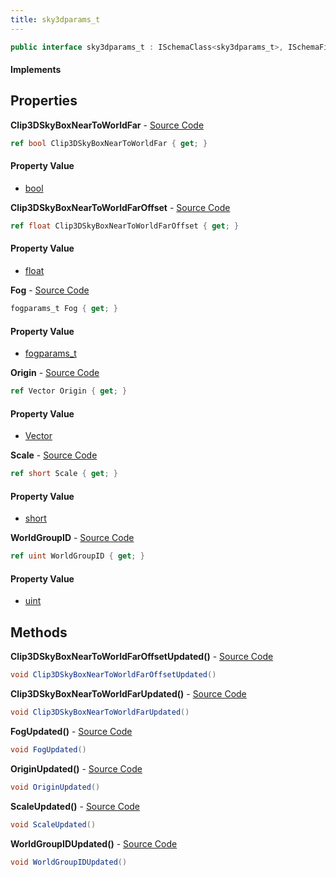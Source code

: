 ```yaml
---
title: sky3dparams_t
---
```


```csharp
public interface sky3dparams_t : ISchemaClass<sky3dparams_t>, ISchemaField, ISchemaClass, INativeHandle
```

#### Implements

## Properties

**Clip3DSkyBoxNearToWorldFar** - [Source Code](https://github.com/swiftly-solution/swiftlys2/blob/master/managed/src/SwiftlyS2.Generated/Schemas/Interfaces/sky3dparams_t.cs#L20)

```csharp
ref bool Clip3DSkyBoxNearToWorldFar { get; }
```

#### Property Value

- [bool](https://learn.microsoft.com/dotnet/api/system.boolean)

**Clip3DSkyBoxNearToWorldFarOffset** - [Source Code](https://github.com/swiftly-solution/swiftlys2/blob/master/managed/src/SwiftlyS2.Generated/Schemas/Interfaces/sky3dparams_t.cs#L22)

```csharp
ref float Clip3DSkyBoxNearToWorldFarOffset { get; }
```

#### Property Value

- [float](https://learn.microsoft.com/dotnet/api/system.single)

**Fog** - [Source Code](https://github.com/swiftly-solution/swiftlys2/blob/master/managed/src/SwiftlyS2.Generated/Schemas/Interfaces/sky3dparams_t.cs#L24)

```csharp
fogparams_t Fog { get; }
```

#### Property Value

- [fogparams_t](/docs/api/shared/schemadefinitions/fogparams_t)

**Origin** - [Source Code](https://github.com/swiftly-solution/swiftlys2/blob/master/managed/src/SwiftlyS2.Generated/Schemas/Interfaces/sky3dparams_t.cs#L18)

```csharp
ref Vector Origin { get; }
```

#### Property Value

- [Vector](/docs/api/shared/natives/vector)

**Scale** - [Source Code](https://github.com/swiftly-solution/swiftlys2/blob/master/managed/src/SwiftlyS2.Generated/Schemas/Interfaces/sky3dparams_t.cs#L16)

```csharp
ref short Scale { get; }
```

#### Property Value

- [short](https://learn.microsoft.com/dotnet/api/system.int16)

**WorldGroupID** - [Source Code](https://github.com/swiftly-solution/swiftlys2/blob/master/managed/src/SwiftlyS2.Generated/Schemas/Interfaces/sky3dparams_t.cs#L26)

```csharp
ref uint WorldGroupID { get; }
```

#### Property Value

- [uint](https://learn.microsoft.com/dotnet/api/system.uint32)

## Methods

**Clip3DSkyBoxNearToWorldFarOffsetUpdated()** - [Source Code](https://github.com/swiftly-solution/swiftlys2/blob/master/managed/src/SwiftlyS2.Generated/Schemas/Interfaces/sky3dparams_t.cs#L31)

```csharp
void Clip3DSkyBoxNearToWorldFarOffsetUpdated()
```

**Clip3DSkyBoxNearToWorldFarUpdated()** - [Source Code](https://github.com/swiftly-solution/swiftlys2/blob/master/managed/src/SwiftlyS2.Generated/Schemas/Interfaces/sky3dparams_t.cs#L30)

```csharp
void Clip3DSkyBoxNearToWorldFarUpdated()
```

**FogUpdated()** - [Source Code](https://github.com/swiftly-solution/swiftlys2/blob/master/managed/src/SwiftlyS2.Generated/Schemas/Interfaces/sky3dparams_t.cs#L32)

```csharp
void FogUpdated()
```

**OriginUpdated()** - [Source Code](https://github.com/swiftly-solution/swiftlys2/blob/master/managed/src/SwiftlyS2.Generated/Schemas/Interfaces/sky3dparams_t.cs#L29)

```csharp
void OriginUpdated()
```

**ScaleUpdated()** - [Source Code](https://github.com/swiftly-solution/swiftlys2/blob/master/managed/src/SwiftlyS2.Generated/Schemas/Interfaces/sky3dparams_t.cs#L28)

```csharp
void ScaleUpdated()
```

**WorldGroupIDUpdated()** - [Source Code](https://github.com/swiftly-solution/swiftlys2/blob/master/managed/src/SwiftlyS2.Generated/Schemas/Interfaces/sky3dparams_t.cs#L33)

```csharp
void WorldGroupIDUpdated()
```

